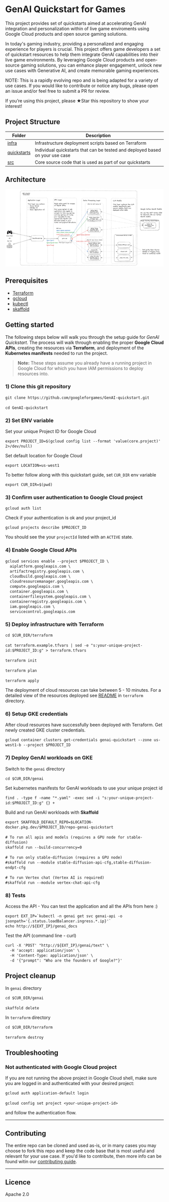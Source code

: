 # GenAI Quickstart for Games

This project provides set of quickstarts aimed at accelerating GenAI integration and personalization within of live game enviroments using Google Cloud products and open source gaming solutions.

In today's gaming industry, providing a personalized and engaging experience for players is crucial. This project offers game developers a set of quickstart resources to help them integrate GenAI capabilities into their live game environments. By leveraging Google Cloud products and open-source gaming solutions, you can enhance player engagement, unlock new use cases with Generative AI, and create memorable gaming experiences.

NOTE: This is a rapidly evolving repo and is being adapted for a variety of use cases. If you would like to contribute or notice any bugs, please open an issue and/or feel free to submit a PR for review.

If you’re using this project, please ★Star this repository to show your interest!

## Project Structure

| Folder                        | Description                   |
|-------------------------------|-------------------------------|
| [infra](./infra)              | Infrastructure deployment scripts based on Terraform |
| [quickstarts](./quickstarts)  | Individual quickstarts that can be tested and deployed based on your use case |
| [src](./src)                  | Core source code that is used as part of our quickstarts |

## Architecture 

![Architecture](images/genai-api-arch.png)

## Prerequisites

- [Terraform](https://www.terraform.io/downloads.html)
- [gcloud](https://cloud.google.com/sdk/docs/install)
- [kubectl](https://kubernetes.io/docs/tasks/tools/install-kubectl/)
- [skaffold](https://skaffold.dev/docs/)

## Getting started

The following steps below will walk you through the setup guide for *GenAI Quickstart*. The process will walk through enabling the proper **Google Cloud APIs**, creating the resources via **Terraform**, and deployment of the **Kubernetes manifests** needed to run the project.

> __Note:__ These steps assume you already have a running project in Google Cloud for which you have IAM permissions to deploy resources into.

### 1) Clone this git repository

```
git clone https://github.com/googleforgames/GenAI-quickstart.git

cd GenAI-quickstart
```

### 2) Set ENV variable

Set your unique Project ID for Google Cloud

```
export PROJECT_ID=$(gcloud config list --format 'value(core.project)' 2>/dev/null)
```

Set default location for Google Cloud

```
export LOCATION=us-west1
```

To better follow along with this quickstart guide, set `CUR_DIR` env variable

```
export CUR_DIR=$(pwd)
```

### 3) Confirm user authentication to Google Cloud project

```
gcloud auth list
```

Check if your authentication is ok and your project_id

```
gcloud projects describe $PROJECT_ID
```

You should see the your `projectId` listed with an `ACTIVE` state.

### 4) Enable Google Cloud APIs

```
gcloud services enable --project $PROJECT_ID \
  aiplatform.googleapis.com \
  artifactregistry.googleapis.com \
  cloudbuild.googleapis.com \
  cloudresourcemanager.googleapis.com \
  compute.googleapis.com \
  container.googleapis.com \
  containerfilesystem.googleapis.com \
  containerregistry.googleapis.com \
  iam.googleapis.com \
  servicecontrol.googleapis.com
```

### 5) Deploy infrastructure with Terraform

```
cd $CUR_DIR/terraform

cat terraform.example.tfvars | sed -e "s:your-unique-project-id:$PROJECT_ID:g" > terraform.tfvars

terraform init

terraform plan

terraform apply
```

The deployment of cloud resources can take between 5 - 10 minutes. For a detailed view of the resources deployed see [README](terraform/README.md) in `terraform` directory.

### 6) Setup GKE credentials

After cloud resources have successfully been deployed with Terraform. Get newly created GKE cluster credentials.

```
gcloud container clusters get-credentials genai-quickstart --zone us-west1-b --project $PROJECT_ID
```

### 7) Deploy GenAI workloads on GKE

Switch to the `genai` directory

```
cd $CUR_DIR/genai
```

Set kubernetes manifests for GenAI workloads to use your unique project id

```
find . -type f -name "*.yaml" -exec sed -i "s:your-unique-project-id:$PROJECT_ID:g" {} +
```

Build and run GenAI workloads with **Skaffold**

```
export SKAFFOLD_DEFAULT_REPO=$LOCATION-docker.pkg.dev/$PROJECT_ID/repo-genai-quickstart

# To run all apis and models (requires a GPU node for stable-diffusion)
skaffold run --build-concurrency=0

# To run only stable-diffusion (requires a GPU node)
#skaffold run --module stable-diffusion-api-cfg,stable-diffusion-endpt-cfg

# To run Vertex chat (Vertex AI is required)
#skaffold run --module vertex-chat-api-cfg
```

### 8) Tests

Access the API - You can test the application and all the APIs from here  :)

```
export EXT_IP=`kubectl -n genai get svc genai-api -o jsonpath='{.status.loadBalancer.ingress.*.ip}'`
echo http://${EXT_IP}/genai_docs
```

Test the API (command line - curl)

```
curl -X 'POST' "http://${EXT_IP}/genai/text" \
  -H 'accept: application/json' \
  -H 'Content-Type: application/json' \
  -d '{"prompt": "Who are the founders of Google?"}'
```

## Project cleanup

In `genai` directory

```
cd $CUR_DIR/genai

skaffold delete
```

In `terraform` directory

```
cd $CUR_DIR/terraform

terraform destroy
```

## Troubleshooting

### Not authenticated with Google Cloud project

If you are not running the above project in Google Cloud shell, make sure you are logged in and authenticated with your desired project:

```
gcloud auth application-default login

gcloud config set project <your-unique-project-id>
```

and follow the authentication flow.


---

## Contributing

The entire repo can be cloned and used as-is, or in many cases you may choose to fork this repo and keep the code base that is most useful and relevant for your use case. If you'd like to contribute, then more info can be found witin our [contributing guide](./CONTRIBUTING.md).


---

## Licence

Apache 2.0


